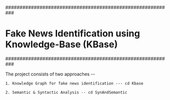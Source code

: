 ###########################################################
 # Fake News Identification using Knowledge-Base (KBase) #
###########################################################


The project consists of two approaches --
	
	1. Knowledge Graph for fake news identification --- cd Kbase

	2. Semantic & Syntactic Analysis -- cd SynAndSemantic